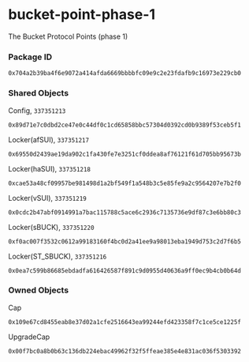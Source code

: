 # bucket-point-phase-1
The Bucket Protocol Points (phase 1)

### Package ID
```
0x704a2b39ba4f6e9072a414afda6669bbbbfc09e9c2e23fdafb9c16973e229cb0
```

### Shared Objects
Config, `337351213`
```
0x89d71e7c0dbd2ce47e0c44df0c1cd65858bbc57304d0392cd0b9389f53ceb5f1
```
Locker(afSUI), `337351217`
```
0x69550d2439ae19da902c1fa430fe7e3251cf0ddea8af76121f61d705bb95673b
```
Locker(haSUI), `337351218`
```
0xcae53a48cf09957be981498d1a2bf549f1a548b3c5e85fe9a2c9564207e7b2f0
```
Locker(vSUI), `337351219`
```
0x0cdc2b47abf0914991a7bac115788c5ace6c2936c7135736e9df87c3e6bb80c3
```
Locker(sBUCK), `337351220`
```
0xf0ac007f3532c0612a99183160f4bc0d2a41ee9a98013eba1949d753c2d7f6b5
```
Locker(ST_SBUCK), `337351216`
```
0x0ea7c599b86685ebdadfa616426587f891c9d0955d40636a9ff0ec9b4cb0b64d
```

### Owned Objects
Cap
```
0x109e67cd8455eab8e37d02a1cfe2516643ea99244efd423358f7c1ce5ce1225f
```
UpgradeCap
```
0x00f7bc0a8b0b63c136db224ebac49962f32f5ffeae385e4e831ac036f5303392
```
